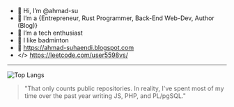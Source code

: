 - 👋 Hi, I’m @ahmad-su
- 🌱 I’m a {Entrepreneur, Rust Programmer, Back-End Web-Dev, Author (Blog)}
- 💞️ I’m a tech enthusiast
- 🏸 I like badminton
- 👀 https://ahmad-suhaendi.blogspot.com
- </> https://leetcode.com/user5598vs/

---

![Top Langs](https://github-readme-stats.vercel.app/api/top-langs/?username=ahmad-su&layout=compact)
> "That only counts public repositories. In reality, I've spent most of my time over the past year writing JS, PHP, and PL/pgSQL."
<!---
ahmad-su/ahmad-su is a ✨ special ✨ repository because its `README.md` (this file) appears on your GitHub profile.
You can click the Preview link to take a look at your changes.
--->
